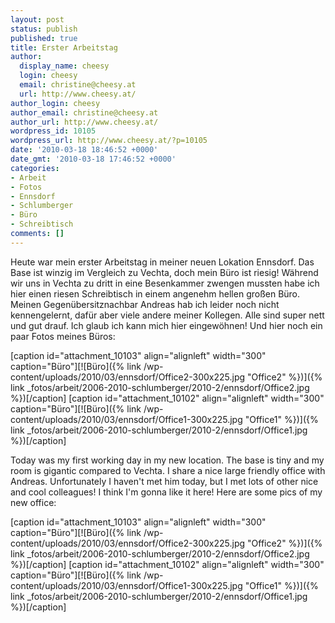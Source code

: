 ```yaml
---
layout: post
status: publish
published: true
title: Erster Arbeitstag
author:
  display_name: cheesy
  login: cheesy
  email: christine@cheesy.at
  url: http://www.cheesy.at/
author_login: cheesy
author_email: christine@cheesy.at
author_url: http://www.cheesy.at/
wordpress_id: 10105
wordpress_url: http://www.cheesy.at/?p=10105
date: '2010-03-18 18:46:52 +0000'
date_gmt: '2010-03-18 17:46:52 +0000'
categories:
- Arbeit
- Fotos
- Ennsdorf
- Schlumberger
- Büro
- Schreibtisch
comments: []
---
```

<!--:de-->Heute war mein erster Arbeitstag in meiner neuen Lokation Ennsdorf. Das Base ist winzig im Vergleich zu Vechta, doch mein Büro ist riesig! Während wir uns in Vechta zu dritt in eine Besenkammer zwengen mussten habe ich hier einen riesen Schreibtisch in einem angenehm hellen großen Büro. Meinen Gegenübersitznachbar Andreas hab ich leider noch nicht kennengelernt, dafür aber viele andere meiner Kollegen. Alle sind super nett und gut drauf. Ich glaub ich kann mich hier eingewöhnen! Und hier noch ein paar Fotos meines Büros:
[caption id="attachment\_10103" align="alignleft" width="300" caption="Büro"][![Büro]({% link /wp-content/uploads/2010/03/ennsdorf/Office2-300x225.jpg "Office2" %})]({% link _fotos/arbeit/2006-2010-schlumberger/2010-2/ennsdorf/Office2.jpg %})[/caption]
[caption id="attachment\_10102" align="alignleft" width="300" caption="Büro"][![Büro]({% link /wp-content/uploads/2010/03/ennsdorf/Office1-300x225.jpg "Office1" %})]({% link _fotos/arbeit/2006-2010-schlumberger/2010-2/ennsdorf/Office1.jpg %})[/caption]
<!--:--><!--:en-->Today was my first working day in my new location. The base is tiny and my room is gigantic compared to Vechta. I share a nice large friendly office with Andreas. Unfortunately I haven't met him today, but I met lots of other nice and cool colleagues! I think I'm gonna like it here! Here are some pics of my new office:
[caption id="attachment\_10103" align="alignleft" width="300" caption="Büro"][![Büro]({% link /wp-content/uploads/2010/03/ennsdorf/Office2-300x225.jpg "Office2" %})]({% link _fotos/arbeit/2006-2010-schlumberger/2010-2/ennsdorf/Office2.jpg %})[/caption]
[caption id="attachment\_10102" align="alignleft" width="300" caption="Büro"][![Büro]({% link /wp-content/uploads/2010/03/ennsdorf/Office1-300x225.jpg "Office1" %})]({% link _fotos/arbeit/2006-2010-schlumberger/2010-2/ennsdorf/Office1.jpg %})[/caption]
<!--:-->
